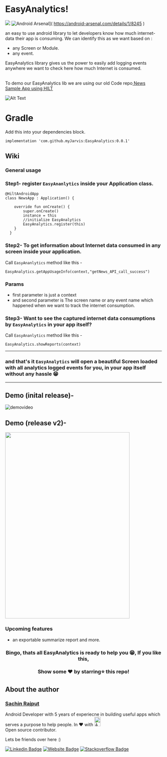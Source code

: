 # EasyAnalytics!
[![](https://jitpack.io/v/myJarvis/EasyAnalytics.svg)](https://jitpack.io/#myJarvis/EasyAnalytics)
![Android Arsenal]( https://img.shields.io/badge/Android%20Arsenal-EasyAnalytics-green.svg?style=flat )]( https://android-arsenal.com/details/1/8245 )

an easy to use android library to let developers know how much internet-data their app is consuming. We can identify this as we want based on :
-  any Screen or Module.
-  any event.

EasyAnalytics library gives us the power to easily add logging events anywhere we want to check here how much Internet is consumed.

<br/>
To demo our EasyAnalytics lib we are using our old Code repo<a href="https://github.com/myJarvis/DaggerHiltApp"> News Sample App using HILT</a>

![Alt Text](https://github.com/myJarvis/EasyAnalytics/blob/master/images/analytics.gif)


# Gradle
Add this into your dependencies block.

```
implementation 'com.github.myJarvis:EasyAnalytics:0.0.1'
```

## Wiki
### General usage

### Step1- register ```EasyAnanlytics``` inside your Application class.
```
@HiltAndroidApp
class NewsApp : Application() {

    override fun onCreate() {
        super.onCreate()
        instance = this
        //initialize EasyAnalytics
        EasyAnalytics.register(this)
    }
  }
```

### Step2- To get information about Internet data consumed in any screen inside your application.

Call ```EasyAnanlytics``` method like this -
```
EasyAnalytics.getAppUsageInfo(context,"getNews_API_call_success")
```

### Params
- first parameter is just a context
- and second parameter is The screen name or any event name which happened when we want to track the internet consumption.

### Step3- Want to see the captured internet data consumptions by ```EasyAnalytics``` in your app itself?

Call ```EasyAnanlytics``` method like this -
```
EasyAnalytics.showReports(context)
```
----------------------------------------------------------------------------------------------------------------------------------------------------------------
### and that's it ```EasyAnalytics``` will open a beautiful Screen loaded with all analytics logged events for you, in your app itself without any hassle 😁 
----------------------------------------------------------------------------------------------------------------------------------------------------------------


## Demo (inital release)-
![demovideo](https://github.com/myJarvis/EasyAnalytics/blob/master/images/demo.gif)
## Demo (release v2)-
<img src="https://github.com/myJarvis/EasyAnalytics/blob/master/images/v2release.gif" width="400" height="600" />

### Upcoming features
 - an exportable summarize report and more.
 
 
<div align="center">

### Bingo, thats all EasyAnalytics is ready to help you 😁, If you like this,</br></br>Show some ❤️ by starring⭐ this repo!

</div>

## About the author
### <a href="https://iamsachinrajput.medium.com/"> Sachin Rajput</a>
  Android Developer with 5 years of experiecne in building useful apps which serves a purpose to help people.
  In :heart: with <img src="https://github.com/myJarvis/EasyAnalytics/blob/master/images/android.png" alt="Android" width=20  height=30> </br> Open source contributor.
  
  Lets be friends over here :) 
  
[![Linkedin Badge](https://img.shields.io/badge/-LinkedIn-0e76a8?style=flat-square&logo=Linkedin&logoColor=white)](https://www.linkedin.com/in/sachin-rajput-998b48105/)
[![Website Badge](https://img.shields.io/badge/Medium-3b5998?style=flat-square&logo=google-chrome&logoColor=white)](https://iamsachinrajput.medium.com/)
[![Stackoverflow Badge](https://img.shields.io/badge/-Stackoverflow-FFA500?style=flat-square&logo=Stackoverflow&logoColor=orange)](https://stackoverflow.com/users/7193506/sachin)
